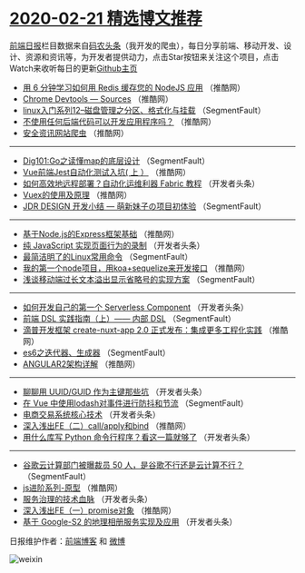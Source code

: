 # [2020-02-21 精选博文推荐](https://toutiao.qdkfweb.cn/date/2020/02/21)

[前端日报](https://qdkfweb.cn/c/news)栏目数据来自[码农头条](https://toutiao.qdkfweb.cn/)（我开发的爬虫），每日分享前端、移动开发、设计、资源和资讯等，为开发者提供动力，点击Star按钮来关注这个项目，点击Watch来收听每日的更新[Github主页](https://github.com/kujian/frontendDaily)
* [用 6 分钟学习如何用 Redis 缓存您的 NodeJS 应用](https://toutiao.qdkfweb.cn/137870.html) （推酷网）
* [Chrome Devtools — Sources](https://toutiao.qdkfweb.cn/137861.html) （推酷网）
* [linux入门系列12&#8211;磁盘管理之分区、格式化与挂载](https://toutiao.qdkfweb.cn/137833.html) （SegmentFault）
* [​不使用任何后端代码可以开发应用程序吗？](https://toutiao.qdkfweb.cn/137866.html) （推酷网）
* [安全资讯网站爬虫](https://toutiao.qdkfweb.cn/137857.html) （推酷网）

***
* [Dig101:Go之读懂map的底层设计](https://toutiao.qdkfweb.cn/137836.html) （SegmentFault）
* [Vue前端Jest自动化测试入坑( 上 ）](https://toutiao.qdkfweb.cn/137868.html) （推酷网）
* [如何高效地远程部署？自动化运维利器 Fabric 教程](https://toutiao.qdkfweb.cn/137847.html) （开发者头条）
* [Vuex的使用及原理](https://toutiao.qdkfweb.cn/137858.html) （推酷网）
* [JDR DESIGN 开发小结 — 萌新妹子の项目初体验](https://toutiao.qdkfweb.cn/137837.html) （SegmentFault）

***
* [基于Node.js的Express框架基础](https://toutiao.qdkfweb.cn/137869.html) （推酷网）
* [纯 JavaScript 实现页面行为的录制](https://toutiao.qdkfweb.cn/137848.html) （开发者头条）
* [最简洁明了的Linux常用命令](https://toutiao.qdkfweb.cn/137827.html) （SegmentFault）
* [我的第一个node项目，用koa+sequelize来开发接口](https://toutiao.qdkfweb.cn/137859.html) （推酷网）
* [浅谈移动端过长文本溢出显示省略号的实现方案](https://toutiao.qdkfweb.cn/137838.html) （SegmentFault）

***
* [如何开发自己的第一个 Serverless Component](https://toutiao.qdkfweb.cn/137849.html) （开发者头条）
* [前端 DSL 实践指南（上）—— 内部 DSL](https://toutiao.qdkfweb.cn/137828.html) （SegmentFault）
* [滴普开发框架 create-nuxt-app 2.0 正式发布：集成更多工程化实践](https://toutiao.qdkfweb.cn/137860.html) （推酷网）
* [es6之迭代器、生成器](https://toutiao.qdkfweb.cn/137839.html) （SegmentFault）
* [ANGULAR2架构详解](https://toutiao.qdkfweb.cn/137871.html) （推酷网）

***
* [聊聊用 UUID/GUID 作为主键那些坑](https://toutiao.qdkfweb.cn/137850.html) （开发者头条）
* [在 Vue 中使用lodash对事件进行防抖和节流](https://toutiao.qdkfweb.cn/137829.html) （SegmentFault）
* [电商交易系统核心技术](https://toutiao.qdkfweb.cn/137840.html) （开发者头条）
* [深入浅出FE（二）call/apply和bind](https://toutiao.qdkfweb.cn/137872.html) （推酷网）
* [用什么库写 Python 命令行程序？看这一篇就够了](https://toutiao.qdkfweb.cn/137851.html) （开发者头条）

***
* [谷歌云计算部门被曝裁员 50 人，是谷歌不行还是云计算不行？](https://toutiao.qdkfweb.cn/137830.html) （SegmentFault）
* [js进阶系列-原型](https://toutiao.qdkfweb.cn/137862.html) （推酷网）
* [服务治理的技术血脉](https://toutiao.qdkfweb.cn/137841.html) （开发者头条）
* [深入浅出FE（一）promise对象](https://toutiao.qdkfweb.cn/137873.html) （推酷网）
* [基于 Google-S2 的地理相册服务实现及应用](https://toutiao.qdkfweb.cn/137852.html) （开发者头条）

日报维护作者：[前端博客](https://qdkfweb.cn/) 和 [微博](https://qdkfweb.cn/go/weibo)

![weixin](https://user-images.githubusercontent.com/3055447/38468989-651132ac-3b80-11e8-8e6b-15122322a9d7.png)